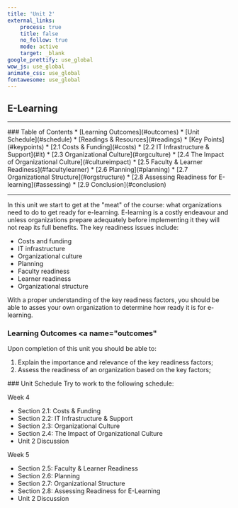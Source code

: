 ```yaml
---
title: 'Unit 2'
external_links:
    process: true
    title: false
    no_follow: true
    mode: active
    target: _blank
google_prettify: use_global
wow_js: use_global
animate_css: use_global
fontawesome: use_global
---
```


## E-Learning
<hr/>
### Table of Contents
* [Learning Outcomes](#outcomes)
* [Unit Schedule](#schedule)
* [Readings & Resources](#readings)
* [Key Points](#keypoints)
* [2.1 Costs & Funding](#costs)
* [2.2 IT Infrastructure & Support](#it)
* [2.3 Organizational Culture](#orgculture)
* [2.4 The Impact of Organizational Culture](#cultureimpact)
* [2.5 Faculty & Learner Readiness](#facultylearner)
* [2.6 Planning](#planning)
* [2.7 Organizational Structure](#orgstructure)
* [2.8 Assessing Readiness for E-learning](#assessing)
* [2.9 Conclusion](#conclusion)
<hr/>
In this unit we start to get at the "meat" of the course: what  organizations need to do to get ready for e-learning. E-learning is a costly endeavour and unless organizations prepare adequately before implementing it they will not reap its full benefits. The key readiness issues include:
<ul>
	<li>Costs and funding</li>
	<li>IT infrastructure</li>
	<li>Organizational culture</li>
	<li>Planning</li>
	<li>Faculty readiness</li>
	<li>Learner readiness</li>
	<li>Organizational structure</li>
</ul>
With a proper understanding of the key readiness factors, you should be able to asses your own organization to determine how ready it is for e-learning.

### Learning Outcomes <a name="outcomes"</a>
Upon completion of this unit you should be able to:
<ol>
	<li>Explain the importance and relevance of the key readiness factors;</li>
	<li>Assess the readiness of an organization based on the key factors;</li>
</ol>
### Unit Schedule <a name="schedule"</a>
Try to work to the following schedule:

Week 4
<ul>
	<li>Section 2.1: Costs &amp; Funding</li>
	<li>Section 2.2: IT Infrastructure &amp; Support</li>
	<li>Section 2.3: Organizational Culture</li>
	<li>Section 2.4: The Impact of Organizational Culture</li>
	<li>Unit 2 Discussion</li>
</ul>
Week 5
<ul>
	<li>Section 2.5: Faculty &amp; Learner Readiness</li>
	<li>Section 2.6: Planning</li>
	<li>Section 2.7: Organizational Structure</li>
	<li>Section 2.8: Assessing Readiness for E-Learning</li>
	<li>Unit 2 Discussion</li>
</ul>
